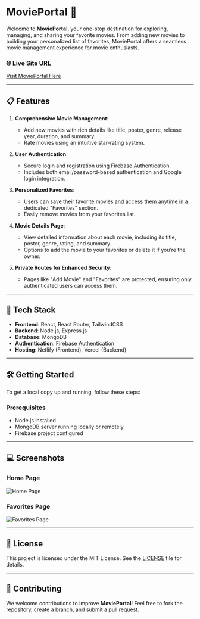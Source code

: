 # MoviePortal 🎥

Welcome to **MoviePortal**, your one-stop destination for exploring, managing, and sharing your favorite movies. From adding new movies to building your personalized list of favorites, MoviePortal offers a seamless movie management experience for movie enthusiasts.

### 🌐 **Live Site URL**
[Visit MoviePortal Here](https://movieportal.live)

---

## 📋 **Features**
1. **Comprehensive Movie Management**:
   - Add new movies with rich details like title, poster, genre, release year, duration, and summary.
   - Rate movies using an intuitive star-rating system.

2. **User Authentication**:
   - Secure login and registration using Firebase Authentication.
   - Includes both email/password-based authentication and Google login integration.

3. **Personalized Favorites**:
   - Users can save their favorite movies and access them anytime in a dedicated "Favorites" section.
   - Easily remove movies from your favorites list.

4. **Movie Details Page**:
   - View detailed information about each movie, including its title, poster, genre, rating, and summary.
   - Options to add the movie to your favorites or delete it if you’re the owner.

5. **Private Routes for Enhanced Security**:
   - Pages like "Add Movie" and "Favorites" are protected, ensuring only authenticated users can access them.

---

## 🚀 **Tech Stack**
- **Frontend**: React, React Router, TailwindCSS
- **Backend**: Node.js, Express.js
- **Database**: MongoDB
- **Authentication**: Firebase Authentication
- **Hosting**: Netlify (Frontend), Vercel (Backend)

---

## 🛠 **Getting Started**
To get a local copy up and running, follow these steps:

### Prerequisites
- Node.js installed
- MongoDB server running locally or remotely
- Firebase project configured

---

## 💻 **Screenshots**
### Home Page
![Home Page](https://via.placeholder.com/800x400)

### Favorites Page
![Favorites Page](https://via.placeholder.com/800x400)

---

## 📝 **License**
This project is licensed under the MIT License. See the [LICENSE](LICENSE) file for details.

---

## 🤝 **Contributing**
We welcome contributions to improve **MoviePortal**! Feel free to fork the repository, create a branch, and submit a pull request.
